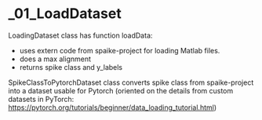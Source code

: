 # _01_LoadDataset

LoadingDataset class has function loadData:
- uses extern code from spaike-project for loading Matlab files.
- does a max alignment
- returns spike class and y_labels

SpikeClassToPytorchDataset class converts spike class from spaike-project
into a dataset usable for Pytorch (oriented on the details from custom datasets in PyTorch: 
https://pytorch.org/tutorials/beginner/data_loading_tutorial.html)


